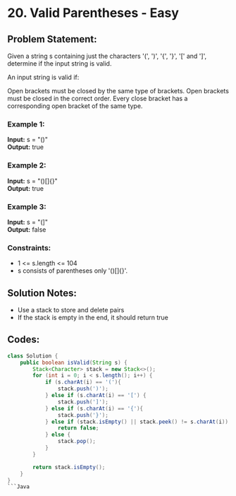 # 20. Valid Parentheses - Easy

## Problem Statement:
Given a string s containing just the characters '(', ')', '{', '}', '[' and ']', determine if the input string is valid.

An input string is valid if:

Open brackets must be closed by the same type of brackets.
Open brackets must be closed in the correct order.
Every close bracket has a corresponding open bracket of the same type.
 

### Example 1:  

**Input:** s = "()"  
**Output:** true  

### Example 2:

**Input:** s = "()[]{}"  
**Output:** true  

### Example 3:  

**Input:** s = "(]"  
**Output:** false  
 

### Constraints:

- 1 <= s.length <= 104
- s consists of parentheses only '()[]{}'.

## Solution Notes:
- Use a stack to store and delete pairs
- If the stack is empty in the end, it should return true

## Codes:

```Java
class Solution {
    public boolean isValid(String s) {
        Stack<Character> stack = new Stack<>();
        for (int i = 0; i < s.length(); i++) {
            if (s.charAt(i) == '('){
                stack.push(')');
            } else if (s.charAt(i) == '[') {
                stack.push(']');
            } else if (s.charAt(i) == '{'){
                stack.push('}');
            } else if (stack.isEmpty() || stack.peek() != s.charAt(i)) {
                return false;
            } else {
                stack.pop();
            }
        }

        return stack.isEmpty();
    }
}
```Java